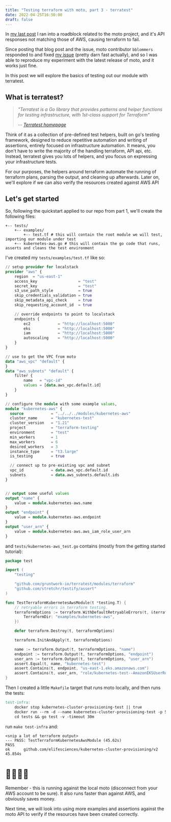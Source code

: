 ```yaml
---
title: "Testing terraform with moto, part 3 - terratest"
date: 2022-04-25T16:50:00
draft: false
---
```


In [my last post](/blog/2022-03-11-testing-terraform-with-moto-part-2/) I ran into a roadblock related to the moto project, and it's API responses not matching those of AWS, causing terraform to fail.

Since posting that blog post and the issue, moto contributor `bblommers` responded to and fixed [my issue](https://github.com/spulec/moto/issues/4979) (pretty darn fast actually), and so I was able to reproduce my experiment with the latest release of moto, and it works just fine.

In this post we will explore the basics of testing out our module with terratest.

## What is terratest?

> *"Terratest is a Go library that provides patterns and helper functions for testing infrastructure, with 1st-class support for Terraform"*
>
>  -- <cite>[Terratest homepage](https://terratest.gruntwork.io/)</cite>

Think of it as a collection of pre-defined test helpers, built on go's testing framework, designed to reduce repetitive automation and writing of assertions, entirely focused on infrastructure automation. It means, you don't have to write the majority of the handling terraform, API api, etc. Instead, terratest gives you lots of helpers, and you focus on expressing your infrastructure tests.

For our purposes, the helpers around terraform automate the running of terraform plans, parsing the output, and cleaning up afterwards. Later on, we'll explore if we can also verify the resources created against AWS API

## Let's get started

So, following the quickstart applied to our repo from part 1, we'll create the following files:

```text
+-- tests/
    +-- examples/
        +-- test.tf # this will contain the root module we will test, importing our module under test
    +-- kubernetes-aws.go # this will contain the go code that runs, asserts and cleans the test environment
```

I've created my `tests/examples/test.tf` like so:

```terraform
// setup provider for localstack
provider "aws" {
    region  = "us-east-1"
    access_key                  = "test"
    secret_key                  = "test"
    s3_use_path_style           = true
    skip_credentials_validation = true
    skip_metadata_api_check     = true
    skip_requesting_account_id  = true

    // override endpoints to point to localstack
    endpoints {
        ec2            = "http://localhost:5000"
        eks            = "http://localhost:5000"
        iam            = "http://localhost:5000"
        autoscaling    = "http://localhost:5000"
    }
}

// use to get the VPC from moto
data "aws_vpc" "default" {
}
data "aws_subnets" "default" {
    filter {
        name   = "vpc-id"
        values = [data.aws_vpc.default.id]
    }
}

// configure the module with some example values,
module "kubernetes-aws" {
  source            = "../../../modules/kubernetes-aws"
  cluster_name      = "kubernetes-test"
  cluster_version   = "1.21"
  project           = "terraform-testing"
  environment       = "test"
  min_workers       = 1
  max_workers       = 6
  desired_workers   = 3
  instance_type     = "t3.large"
  is_testing        = true

  // connect up to pre-existing vpc and subnet
  vpc_id            = data.aws_vpc.default.id
  subnets           = data.aws_subnets.default.ids
}


// output some useful values
output "name" {
    value = module.kubernetes-aws.name
}
output "endpoint" {
    value = module.kubernetes-aws.endpoint
}
output "user_arn" {
    value = module.kubernetes-aws.aws_iam_role_user_arn
}
```

and `tests/kubernetes-aws_test.go` contains (mostly from the getting started tutorial):

```go
package test

import (
	"testing"

	"github.com/gruntwork-io/terratest/modules/terraform"
	"github.com/stretchr/testify/assert"
)

func TestTerraformKubernetesAwsModule(t *testing.T) {
	// retryable errors in terraform testing.
	terraformOptions := terraform.WithDefaultRetryableErrors(t, &terraform.Options{
		TerraformDir: "examples/kubernetes-aws",
	})

	defer terraform.Destroy(t, terraformOptions)

	terraform.InitAndApply(t, terraformOptions)

	name := terraform.Output(t, terraformOptions, "name")
	endpoint := terraform.Output(t, terraformOptions, "endpoint")
	user_arn := terraform.Output(t, terraformOptions, "user_arn")
	assert.Equal(t, name, "kubernetes-test")
	assert.Contains(t, endpoint, "us-east-1.eks.amazonaws.com")
	assert.Contains(t, user_arn, "role/kubernetes-test--AmazonEKSUserRole")
}
```

Then I created a little `Makefile` target that runs moto locally, and then runs the tests:
```Makefile
test-infra:
	docker stop kubernetes-cluster-provisioning-test || true
	docker run --rm -d --name kubernetes-cluster-provisioning-test -p 5000:5000 motoserver/moto:latest
	cd tests && go test -v -timeout 30m
```

run `make test-infra` and:

```shell
<snip a lot of terraform output>
--- PASS: TestTerraformKubernetesAwsModule (45.62s)
PASS
ok  	github.com/elifesciences/kubernetes-cluster-provisioning/v2	45.854s
```

# 🎉💃🕺🎉

Remember - this is running against the local moto (disconnect from your AWS account to be sure). It also runs faster than against AWS, and obviously saves money.

Next time, we will look into using more examples and assertions against the moto API to verify if the resources have been created correctly.

